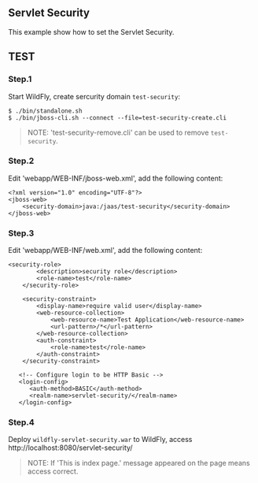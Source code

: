## Servlet Security

This example show how to set the Servlet Security.

## TEST

### Step.1 

Start WildFly, create sercurity domain `test-security`:

~~~
$ ./bin/standalone.sh
$ ./bin/jboss-cli.sh --connect --file=test-security-create.cli
~~~

> NOTE: 'test-security-remove.cli' can be used to remove `test-security`.

### Step.2

Edit 'webapp/WEB-INF/jboss-web.xml', add the following content:

~~~
<?xml version="1.0" encoding="UTF-8"?>
<jboss-web>
    <security-domain>java:/jaas/test-security</security-domain>
</jboss-web>
~~~

### Step.3

Edit 'webapp/WEB-INF/web.xml', add the following content:

~~~
<security-role>
        <description>security role</description>
        <role-name>test</role-name>
    </security-role>

    <security-constraint>
        <display-name>require valid user</display-name>
        <web-resource-collection>
            <web-resource-name>Test Application</web-resource-name>
            <url-pattern>/*</url-pattern>
        </web-resource-collection>
        <auth-constraint>
            <role-name>test</role-name>
        </auth-constraint>
    </security-constraint>

   <!-- Configure login to be HTTP Basic -->
   <login-config>
      <auth-method>BASIC</auth-method>
      <realm-name>servlet-security/</realm-name>
   </login-config>
~~~

### Step.4

Deploy `wildfly-servlet-security.war` to WildFly, access http://localhost:8080/servlet-security/

> NOTE: If 'This is index page.' message appeared on the page means access correct.
